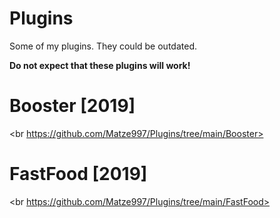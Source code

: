 # Plugins
Some of my plugins.
They could be outdated.

**Do not expect that these plugins will work!**

# Booster [2019]
<br https://github.com/Matze997/Plugins/tree/main/Booster>

# FastFood [2019]
<br https://github.com/Matze997/Plugins/tree/main/FastFood>
